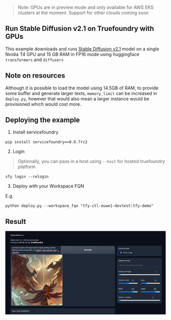 > Note: GPUs are in preview mode and only available for AWS EKS clusters at the moment. Support for other clouds coming soon

Run Stable Diffusion v2.1 on Truefoundry with GPUs
---
This example downloads and runs [Stable Diffusion v2.1](https://huggingface.co/stabilityai/stable-diffusion-2-1) model on a single Nvidia T4 GPU and 15 GB RAM in FP16 mode using huggingface `transformers` and `diffusers`

Note on resources
---
Although it is possible to load the model using 14.5GB of RAM, to provide some buffer and generate larger texts, `memory_limit` can be increased in `deploy.py`, however that would also mean a larger instance would be provisioned which would cost more.


Deploying the example
---

1. Install servicefoundry

```shell
pip install servicefoundry==0.6.7rc2
```

2. Login

> Optionally, you can pass in a host using `--host` for hosted truefoundry platform

```shell
sfy login --relogin
```

3. Deploy with your Workspace FQN

E.g.
```shell
python deploy.py --workspace_fqn "tfy-ctl-euwe1-devtest:tfy-demo"
```

Result
---

![](./images/demo.png)
